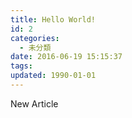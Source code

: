 ```yaml
---
title: Hello World!
id: 2
categories:
  - 未分類
date: 2016-06-19 15:15:37
tags:
updated: 1990-01-01
---
```


New Article